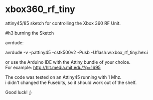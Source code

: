 xbox360_rf_tiny
===============

attiny45/85 sketch for controlling the Xbox 360 RF Unit.
  

#h3 burning the Sketch
  
avrdude:

avrdude -v -pattiny45 -cstk500v2 -Pusb -Uflash:w:xbox_rf_tiny.hex:i

or use the Arduino IDE with the Attiny bundle of your choice.  
For example: http://hlt.media.mit.edu/?p=1695  
  
The code was tested on an Attiny45 running with 1 Mhz.  
i didn't changed the Fusebits, so it should work out of the shelf.
  
Good luck! ;)
